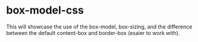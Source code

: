 # box-model-css
 This will showcase the use of the box-model, box-sizing, and the difference between the default content-box and border-box (esaier to work with).
